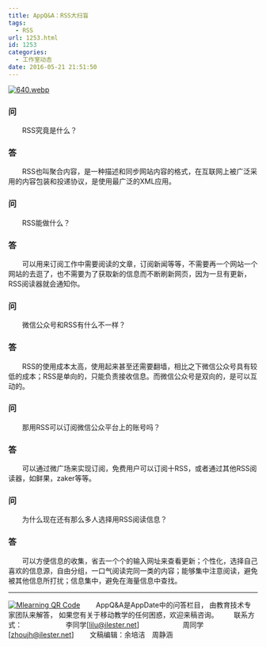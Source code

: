 ```yaml
---
title: AppQ&A：RSS大扫盲
tags:
  - RSS
url: 1253.html
id: 1253
categories:
  - 工作室动态
date: 2016-05-21 21:51:50
---
```


[![640.webp](http://www.ilester.net/wp-content/uploads/2016/05/640.webp_-16-300x150.jpg)](http://www.ilester.net/wp-content/uploads/2016/05/640.webp_-16.jpg)

### **问**

  RSS究竟是什么？

### **答**

  RSS也叫聚合内容，是一种描述和同步网站内容的格式，在互联网上被广泛采用的内容包装和投递协议，是使用最广泛的XML应用。

### **问**

  RSS能做什么？

### **答**

  可以用来订阅工作中需要阅读的文章，订阅新闻等等，不需要再一个网站一个网站的去逛了，也不需要为了获取新的信息而不断刷新网页，因为一旦有更新，RSS阅读器就会通知你。

### **问**

  微信公众号和RSS有什么不一样？

### **答**

  RSS的使用成本太高，使用起来甚至还需要翻墙，相比之下微信公众号具有较低的成本；RSS是单向的，只能负责接收信息。而微信公众号是双向的，是可以互动的。

### **问**

  那用RSS可以订阅微信公众平台上的账号吗？

### **答**

  可以通过微广场来实现订阅，免费用户可以订阅十RSS，或者通过其他RSS阅读器，如鲜果，zaker等等。

### **问**

  为什么现在还有那么多人选择用RSS阅读信息？

### **答**

  可以方便信息的收集，省去一个个的输入网址来查看更新；个性化，选择自己喜欢的信息源，自由分组，一口气阅读完同一类的内容；能够集中注意阅读，避免被其他信息所打扰；信息集中，避免在海量信息中查找。

* * *

[![Mlearning QR Code](http://www.ilester.net/wp-content/uploads/2016/04/qrcode_for_gh_183840cb2661_258.jpg)](http://www.ilester.net/wp-content/uploads/2016/04/qrcode_for_gh_183840cb2661_258.jpg)   AppQ&A是AppDate中的问答栏目， 由教育技术专家团队来解答， 如果您有关于移动教学的任何困惑，欢迎来稿咨询。   联系方式：       李同学\[lilu@ilester.net\]       周同学\[zhoujh@ilester.net\]   文稿编辑：余培洁 周静涵